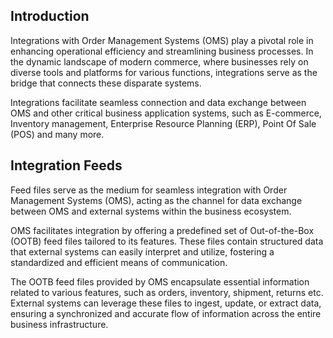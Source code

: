 ## Introduction

Integrations with Order Management Systems (OMS) play a pivotal role in enhancing operational 
efficiency and streamlining business processes. In the dynamic landscape of modern commerce, 
where businesses rely on diverse tools and platforms for various functions, integrations serve 
as the bridge that connects these disparate systems.

Integrations facilitate seamless connection and data exchange between  OMS and other critical 
business application systems, such as E-commerce, Inventory management, Enterprise Resource
Planning (ERP), Point Of Sale (POS) and many more.

## Integration Feeds

Feed files serve as the medium for seamless integration with Order Management Systems (OMS), 
acting as the channel for data exchange between OMS and external systems within the business ecosystem. 

OMS facilitates integration by offering a predefined set of Out-of-the-Box (OOTB) feed files 
tailored to its features. These files contain structured data that external systems can easily 
interpret and utilize, fostering a standardized and efficient means of communication.

The OOTB feed files provided by OMS encapsulate essential information related to various features, 
such as orders, inventory, shipment, returns etc. External systems can leverage these files to 
ingest, update, or extract data, ensuring a synchronized and accurate flow of information across 
the entire business infrastructure.
